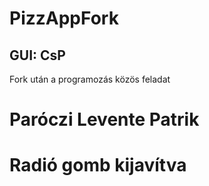 # PizzAppFork
## GUI: CsP
Fork után a programozás közös feladat
# Paróczi Levente Patrik
# Radió gomb kijavítva
